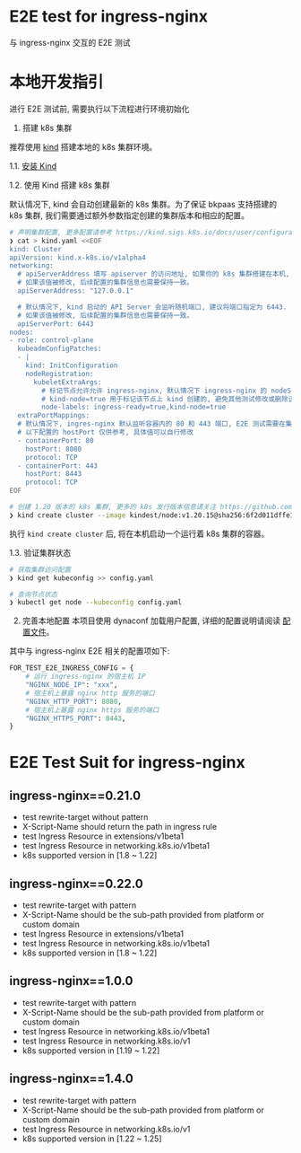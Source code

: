 # E2E test for ingress-nginx

与 ingress-nginx 交互的 E2E 测试

# 本地开发指引

进行 E2E 测试前, 需要执行以下流程进行环境初始化
1. 搭建 k8s 集群

推荐使用 [kind](https://kind.sigs.k8s.io/) 搭建本地的 k8s 集群环境。

1.1. [安装 Kind](https://kind.sigs.k8s.io/docs/user/quick-start/#installation)

1.2. 使用 Kind 搭建 k8s 集群

默认情况下, kind 会自动创建最新的 k8s 集群。为了保证 bkpaas 支持搭建的 k8s 集群, 我们需要通过额外参数指定创建的集群版本和相应的配置。
```bash
# 声明集群配置, 更多配置请参考 https://kind.sigs.k8s.io/docs/user/configuration/
❯ cat > kind.yaml <<EOF
kind: Cluster
apiVersion: kind.x-k8s.io/v1alpha4
networking:
  # apiServerAddress 填写 apiserver 的访问地址, 如果你的 k8s 集群搭建在本机, 填写 127.0.0.1 即可
  # 如果该值被修改, 后续配置的集群信息也需要保持一致。
  apiServerAddress: "127.0.0.1"

  # 默认情况下, kind 启动的 API Server 会监听随机端口, 建议将端口指定为 6443.
  # 如果该值被修改, 后续配置的集群信息也需要保持一致。
  apiServerPort: 6443
nodes:
- role: control-plane
  kubeadmConfigPatches:
  - |
    kind: InitConfiguration
    nodeRegistration:
      kubeletExtraArgs:
        # 标记节点允许允许 ingress-nginx, 默认情况下 ingress-nginx 的 nodeSelector 需要该标签
        # kind-node=true 用于标记该节点上 kind 创建的, 避免其他测试修改或删除该节点
        node-labels: ingress-ready=true,kind-node=true
  extraPortMappings:
  # 默认情况下, ingres-nginx 默认监听容器内的 80 和 443 端口, E2E 测试需要在集群外访问 ingres-nginx, 因此需要将端口暴露到宿主机
  # 以下配置的 hostPort 仅供参考, 具体值可以自行修改
  - containerPort: 80
    hostPort: 8080
    protocol: TCP
  - containerPort: 443
    hostPort: 8443
    protocol: TCP
EOF

# 创建 1.20 版本的 k8s 集群, 更多的 k8s 发行版本信息请关注 https://github.com/kubernetes-sigs/kind/releases
❯ kind create cluster --image kindest/node:v1.20.15@sha256:6f2d011dffe182bad80b85f6c00e8ca9d86b5b8922cdf433d53575c4c5212248 --config=./kind.yaml
```

执行 `kind create cluster` 后, 将在本机启动一个运行着 k8s 集群的容器。

1.3. 验证集群状态

```bash
# 获取集群访问配置
❯ kind get kubeconfig >> config.yaml

# 查询节点状态
❯ kubectl get node --kubeconfig config.yaml
```

2. 完善本地配置
本项目使用 dynaconf 加载用户配置, 详细的配置说明请阅读 [配置文件](./paas_wl/paas_wl/settings/__init__.py)。

其中与 ingress-nginx E2E 相关的配置项如下:
```python
FOR_TEST_E2E_INGRESS_CONFIG = {
    # 运行 ingress-nginx 的宿主机 IP
    "NGINX_NODE_IP": "xxx",
    # 宿主机上暴露 nginx http 服务的端口
    "NGINX_HTTP_PORT": 8080,
    # 宿主机上暴露 nginx https 服务的端口
    "NGINX_HTTPS_PORT": 8443,
}
```

# E2E Test Suit for ingress-nginx
## ingress-nginx==0.21.0
- test rewrite-target without pattern
- X-Script-Name should return the path in ingress rule
- test Ingress Resource in extensions/v1beta1
- test Ingress Resource in networking.k8s.io/v1beta1
- k8s supported version in [1.8 ~ 1.22]
## ingress-nginx==0.22.0
- test rewrite-target with pattern
- X-Script-Name should be the sub-path provided from platform or custom domain
- test Ingress Resource in extensions/v1beta1
- test Ingress Resource in networking.k8s.io/v1beta1
- k8s supported version in [1.8 ~ 1.22]
## ingress-nginx==1.0.0
- test rewrite-target with pattern
- X-Script-Name should be the sub-path provided from platform or custom domain
- test Ingress Resource in networking.k8s.io/v1beta1
- test Ingress Resource in networking.k8s.io/v1
- k8s supported version in [1.19 ~ 1.22]
## ingress-nginx==1.4.0
- test rewrite-target with pattern
- X-Script-Name should be the sub-path provided from platform or custom domain
- test Ingress Resource in networking.k8s.io/v1
- k8s supported version in [1.22 ~ 1.25]